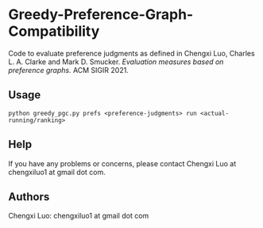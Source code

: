 # Greedy-Preference-Graph-Compatibility

Code to evaluate preference judgments as defined in Chengxi Luo, Charles L. A. Clarke and Mark D. Smucker. *Evaluation measures based on preference graphs.* ACM SIGIR 2021.

## Usage

```
python greedy_pgc.py prefs <preference-judgments> run <actual-running/ranking>
```

## Help

If you have any problems or concerns, please contact Chengxi Luo at chengxiluo1 at gmail dot com.

## Authors

Chengxi Luo: chengxiluo1 at gmail dot com
